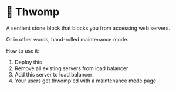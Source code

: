 # 🗿 Thwomp

A sentient stone block that blocks you from accessing web servers.

Or in other words, hand-rolled maintenance mode.

How to use it:
1. Deploy this
2. Remove all existing servers from load balancer
3. Add this server to load balancer
4. Your users get thwomp'ed with a maintenance mode page


